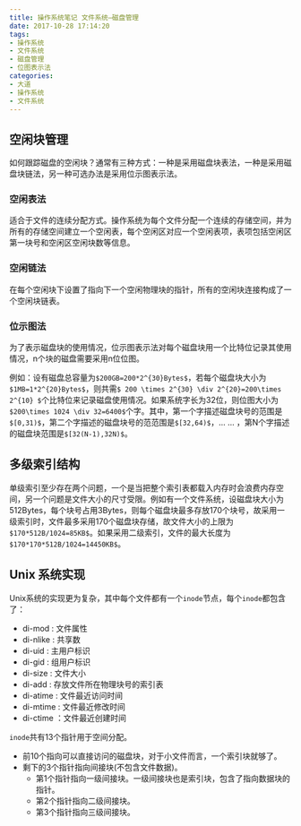 ```yaml
---
title: 操作系统笔记 文件系统—磁盘管理
date: 2017-10-28 17:14:20
tags:
- 操作系统
- 文件系统
- 磁盘管理
- 位图表示法
categories:
- 大道
- 操作系统
- 文件系统
---
```



## 空闲块管理

如何跟踪磁盘的空闲块？通常有三种方式：一种是采用磁盘块表法，一种是采用磁盘块链法，另一种可选办法是采用位示图表示法。

### 空闲表法

适合于文件的连续分配方式。操作系统为每个文件分配一个连续的存储空间，并为所有的存储空间建立一个空闲表，每个空闲区对应一个空闲表项，表项包括空闲区第一块号和空闲区空闲块数等信息。

### 空闲链法

在每个空闲块下设置了指向下一个空闲物理块的指针，所有的空闲块连接构成了一个空闲块链表。

### 位示图法

为了表示磁盘块的使用情况，位示图表示法对每个磁盘块用一个比特位记录其使用情况，n个块的磁盘需要采用n位位图。

例如：设有磁盘总容量为`$200GB=200*2^{30}Bytes$`，若每个磁盘块大小为`$1MB=1*2^{20}Bytes$`，则共需`$ 200 \times 2^{30} \div 2^{20}=200\times 2^{10} $`个比特位来记录磁盘使用情况。如果系统字长为32位，则位图大小为`$200\times 1024 \div 32=6400$`个字。其中，第一个字描述磁盘块号的范围是`$[0,31)$`，第二个字描述的磁盘块号的范范围是`$[32,64)$`，... ... ，第N个字描述的磁盘块范围是`$[32(N-1),32N)$`。<!--more--> 

## 多级索引结构

单级索引至少存在两个问题，一个是当把整个索引表都载入内存时会浪费内存空间，另一个问题是文件大小的尺寸受限。例如有一个文件系统，设磁盘块大小为512Bytes，每个块号占用3Bytes，则每个磁盘块最多存放170个块号，故采用一级索引时，文件最多采用170个磁盘块存储，故文件大小的上限为`$170*512B/1024=85KB$`。如果采用二级索引，文件的最大长度为`$170*170*512B/1024=14450KB$`。

## Unix 系统实现

Unix系统的实现更为复杂，其中每个文件都有一个`inode`节点，每个`inode`都包含了：
* di-mod   : 文件属性
* di-nlike : 共享数
* di-uid   : 主用户标识
* di-gid   : 组用户标识
* di-size  : 文件大小
* di-add   : 存放文件所在物理块号的索引表
* di-atime : 文件最近访问时间
* di-mtime : 文件最近修改时间
* di-ctime ：文件最近创建时间

`inode`共有13个指针用于空间分配。
* 前10个指向可以直接访问的磁盘块，对于小文件而言，一个索引块就够了。
* 剩下的3个指针指向间接块(不包含文件数据)。
    * 第1个指针指向一级间接块。一级间接块也是索引块，包含了指向数据块的指针。
    * 第2个指针指向二级间接块。
    * 第3个指针指向三级间接块。
